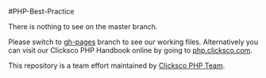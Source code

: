 #PHP-Best-Practice

There is nothing to see on the master branch.

Please switch to [gh-pages](https://github.com/Clicksco/PHP-Handbook/tree/gh-pages) branch to see our working files. Alternatively you can visit our Clicksco PHP Handbook online by going to [php.clicksco.com](http://php.clicksco.com/).

This repository is a team effort maintained by [Clicksco PHP Team](http://php.clicksco.com/#team).
